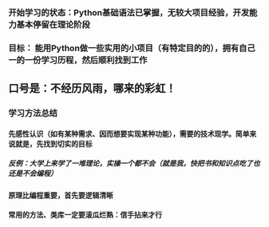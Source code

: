 ### 开始学习的状态：Python基础语法已掌握，无较大项目经验，开发能力基本停留在理论阶段
### 目标： 能用Python做一些实用的小项目（有特定目的的），拥有自己一的一份学习历程，然后顺利找到工作

## 口号是：不经历风雨，哪来的彩虹！

### 学习方法总结
#### 先感性认识（如有某种需求、因而想要实现某种功能），需要的技术现学。简单来说就是，先找到切实的目标
##### 反例：大学上来学了一堆理论，实操一个都不会（就是我，快把书和知识点吃了也还是不会编程）
#### 原理比编程重要，首先要逻辑清晰
#### 常用的方法、类库一定要滚瓜烂熟：信手拈来才行
